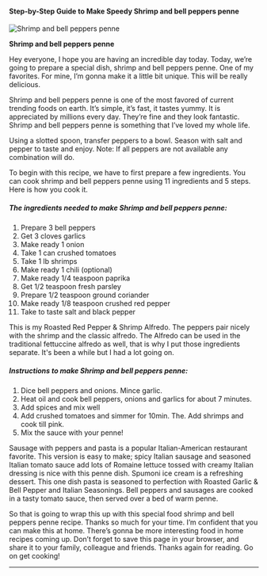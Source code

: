             

#### Step-by-Step Guide to Make Speedy Shrimp and bell peppers penne

![Shrimp and bell peppers penne](https://img-global.cpcdn.com/recipes/8e9d37c014b83364/751x532cq70/shrimp-and-bell-peppers-penne-recipe-main-photo.jpg)

**Shrimp and bell peppers penne**

Hey everyone, I hope you are having an incredible day today. Today, we’re going to prepare a special dish, shrimp and bell peppers penne. One of my favorites. For mine, I’m gonna make it a little bit unique. This will be really delicious.

Shrimp and bell peppers penne is one of the most favored of current trending foods on earth. It’s simple, it’s fast, it tastes yummy. It is appreciated by millions every day. They’re fine and they look fantastic. Shrimp and bell peppers penne is something that I’ve loved my whole life.

Using a slotted spoon, transfer peppers to a bowl. Season with salt and pepper to taste and enjoy. Note: If all peppers are not available any combination will do.

To begin with this recipe, we have to first prepare a few ingredients. You can cook shrimp and bell peppers penne using 11 ingredients and 5 steps. Here is how you cook it.

##### The ingredients needed to make Shrimp and bell peppers penne:

1.  Prepare 3 bell peppers
2.  Get 3 cloves garlics
3.  Make ready 1 onion
4.  Take 1 can crushed tomatoes
5.  Take 1 lb shrimps
6.  Make ready 1 chili (optional)
7.  Make ready 1/4 teaspoon paprika
8.  Get 1/2 teaspoon fresh parsley
9.  Prepare 1/2 teaspoon ground coriander
10.  Make ready 1/8 teaspoon crushed red pepper
11.  Take to taste salt and black pepper

This is my Roasted Red Pepper & Shrimp Alfredo. The peppers pair nicely with the shrimp and the classic alfredo. The Alfredo can be used in the traditional fettuccine alfredo as well, that is why I put those ingredients separate. It's been a while but I had a lot going on.

##### Instructions to make Shrimp and bell peppers penne:

1.  Dice bell peppers and onions. Mince garlic.
2.  Heat oil and cook bell peppers, onions and garlics for about 7 minutes.
3.  Add spices and mix well
4.  Add crushed tomatoes and simmer for 10min. The. Add shrimps and cook till pink.
5.  Mix the sauce with your penne!

Sausage with peppers and pasta is a popular Italian-American restaurant favorite. This version is easy to make; spicy Italian sausage and seasoned Italian tomato sauce add lots of Romaine lettuce tossed with creamy Italian dressing is nice with this penne dish. Spumoni ice cream is a refreshing dessert. This one dish pasta is seasoned to perfection with Roasted Garlic & Bell Pepper and Italian Seasonings. Bell peppers and sausages are cooked in a tasty tomato sauce, then served over a bed of warm penne.

So that is going to wrap this up with this special food shrimp and bell peppers penne recipe. Thanks so much for your time. I’m confident that you can make this at home. There’s gonna be more interesting food in home recipes coming up. Don’t forget to save this page in your browser, and share it to your family, colleague and friends. Thanks again for reading. Go on get cooking!

* * *